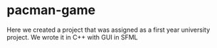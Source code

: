 # pacman-game
Here we created a project that was assigned as a first year university project. We wrote it in C++ with GUI in SFML
